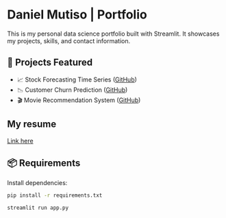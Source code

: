 # Daniel Mutiso | Portfolio

This is my personal data science portfolio built with Streamlit. It showcases my projects, skills, and contact information.

## 🚀 Projects Featured

- 📈 Stock Forecasting Time Series ([GitHub](https://github.com/Sylvia-W-Mwangi/Stocks_forecasting_time_series))
- 📉 Customer Churn Prediction ([GitHub](https://github.com/dantegaucho/Customer-churn))
- 🎬 Movie Recommendation System ([GitHub](https://github.com/dantegaucho/Movie-recommendation-system))

## My resume

[Link here](https://drive.google.com/drive/folders/1GKQli3l445pGSjeTwFbF8Yceocf-AWIJ)
## 📦 Requirements

Install dependencies:

```bash
pip install -r requirements.txt
```

```bash
streamlit run app.py

```


